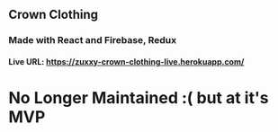 ## Crown Clothing 
### Made with React and Firebase, Redux 
#### Live URL: https://zuxxy-crown-clothing-live.herokuapp.com/ 
# No Longer Maintained :( but at it's MVP
